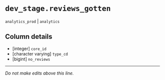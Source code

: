 # `dev_stage.reviews_gotten`
`analytics_prod` | `analytics`

## Column details
* [integer]   `core_id`
* [character varying] `type_cd`
* [bigint]    `no_reviews`

-------------------------------------------------------------------------------
*Do not make edits above this line.*
